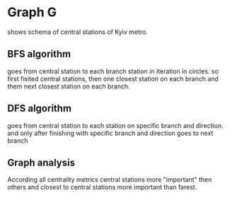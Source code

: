 # Graph G

shows schema of central stations of Kyiv metro.

## BFS algorithm

goes from central station to each branch station in iteration in circles.
so first fisited central stations, then one closest station on each branch and them next closest station on each branch.

## DFS algorithm

goes from central station to each station on specific branch and direction.
and only after finishing with specific branch and direction goes to next branch

## Graph analysis

According all centrality metrics central stations more "important" then others and closest to central stations more important than farest. 

